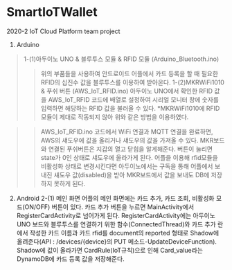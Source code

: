 # SmartIoTWallet
2020-2 IoT Cloud Platform team project

1. Arduino
>1-(1)아두이노 UNO & 블루투스 모듈 & RFID 모듈 (Arduino_Bluetooth.ino)
>>위의 부품들을 사용하여 안드로이드 어플에서  카드 등록을 할 때 필요한 RFID의 십진수 값을 블루투스를 이용하여 받아온다.
>1-(2)MKRWiFi1010 & 푸쉬 버튼 (AWS_IoT_RFID.ino)
>>아두이노 UNO에서 확인한 RFID 값을 AWS_IoT_RFID 코드에 배열로 설정하여 시리얼 모니터 창에 숫자를 입력하면 해당하는 RFID 값을 불러올 수 있다. 
*MKRWiFi1010에 RFID 모듈이 제대로 작동되지 않아 위와 같은 방법을 이용하였다.

>>AWS_IoT_RFID.ino 코드에서 WiFi 연결과 MQTT 연결을 완료하면, AWS의 섀도우에 값을 올리거나 섀도우의 값을 가져올 수 있다. MKR보드와 연결된 푸쉬버튼은 지갑의 열고 닫힘을 알게해준다. 버튼이 눌리면 state가 0인 상태로 섀도우에 올라가게 된다. 어플을 이용해 rfid모듈을 비활성화 상태로 변경시킨다면 아두이노에서는 구독을 통해 어플에서 보내진 섀도우 값(disabled)을 받아 MKR보드에서 값을 보내도 DB에 저장하지 못하게 된다.

2. Android
	2-(1) 메인 화면
		어플의 메인 화면에는 카드 추가, 카드 조회, 비활성화 모드(ON/OFF) 버튼이 있다. 카드 추가 버튼을 누르면 MainActivity에서 RegisterCardActivity로 넘어가게 된다. RegisterCardActivity에는 아두이노 UNO 보드와 블루투스를 연결하기 위한 함수(ConnectedThread)와 카드 추가 란에서 작성한 카드 이름과 카드 rfid를 document의 reported 형태로 Shadow에 올려준다(API : /devices/{device}의 PUT 메소드-UpdateDeviceFunction). Shadow에 값이 올라가면 CardRule(IoT규칙)으로 인해 Card_value라는 DynamoDB에 카드 등록 값을 저장해준다.
   
